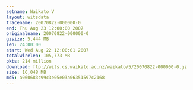 ```yaml
---
setname: Waikato V
layout: witsdata
tracename: 20070822-000000-0
end: Thu Aug 23 12:00:00 2007
originalname: 20070822-000000-0
gzsize: 5,444 MB
len: 24:00:00
start: Wed Aug 22 12:00:01 2007
totalwirelen: 105,773 MB
pkts: 214 million
download: ftp://wits.cs.waikato.ac.nz/waikato/5/20070822-000000-0.gz
size: 16,048 MB
md5: a060683c99c3e05e03a06351597c2168
---
```

